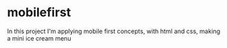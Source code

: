 # mobilefirst

In this project I'm applying mobile first concepts, with html and css, making a mini ice cream menu
